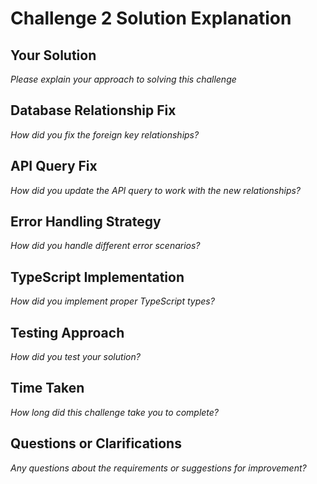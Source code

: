 # Challenge 2 Solution Explanation

## Your Solution
*Please explain your approach to solving this challenge*

## Database Relationship Fix
*How did you fix the foreign key relationships?*

## API Query Fix
*How did you update the API query to work with the new relationships?*

## Error Handling Strategy
*How did you handle different error scenarios?*

## TypeScript Implementation
*How did you implement proper TypeScript types?*

## Testing Approach
*How did you test your solution?*

## Time Taken
*How long did this challenge take you to complete?*

## Questions or Clarifications
*Any questions about the requirements or suggestions for improvement?*

